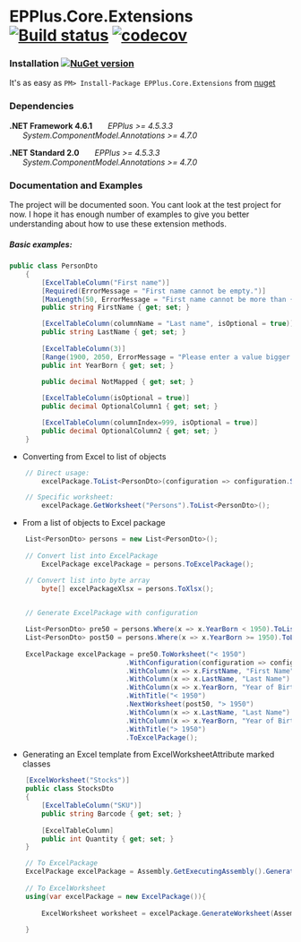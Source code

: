 # **EPPlus.Core.Extensions** [![Build status](https://ci.appveyor.com/api/projects/status/cdhoa8m20k2k71ke?svg=true)](https://ci.appveyor.com/project/eraydin/epplus-core-extensions) [![codecov](https://codecov.io/gh/eraydin/EPPlus.Core.Extensions/graph/badge.svg)](https://codecov.io/gh/eraydin/EPPlus.Core.Extensions)

### **Installation** [![NuGet version](https://badge.fury.io/nu/EPPlus.Core.Extensions.svg)](https://badge.fury.io/nu/EPPlus.Core.Extensions)

It's as easy as `PM> Install-Package EPPlus.Core.Extensions` from [nuget](http://nuget.org/packages/EPPlus.Core.Extensions)

### **Dependencies**

**.NET Framework 4.6.1**
      &nbsp;&nbsp;&nbsp;&nbsp;&nbsp;&nbsp;*EPPlus >= 4.5.3.3* 
      &nbsp;&nbsp;&nbsp;&nbsp;&nbsp;&nbsp;*System.ComponentModel.Annotations >= 4.7.0*

**.NET Standard 2.0**
    &nbsp;&nbsp;&nbsp;&nbsp;&nbsp;&nbsp;*EPPlus >= 4.5.3.3*
    &nbsp;&nbsp;&nbsp;&nbsp;&nbsp;&nbsp;*System.ComponentModel.Annotations >= 4.7.0*

### **Documentation and Examples**

The project will be documented soon. You cant look at the test project for now. I hope it has enough number of examples to give you better understanding about how to use these extension methods. 

##### Basic examples:

```cs
public class PersonDto
    {      
        [ExcelTableColumn("First name")]
        [Required(ErrorMessage = "First name cannot be empty.")]
        [MaxLength(50, ErrorMessage = "First name cannot be more than {1} characters.")] 
        public string FirstName { get; set; }

        [ExcelTableColumn(columnName = "Last name", isOptional = true)]       
        public string LastName { get; set; }
        
        [ExcelTableColumn(3)]
        [Range(1900, 2050, ErrorMessage = "Please enter a value bigger than {1}")]
        public int YearBorn { get; set; }
        
        public decimal NotMapped { get; set; }

        [ExcelTableColumn(isOptional = true)]
        public decimal OptionalColumn1 { get; set; }

        [ExcelTableColumn(columnIndex=999, isOptional = true)]
        public decimal OptionalColumn2 { get; set; }
    }      
```

- Converting from Excel to list of objects

```cs
    // Direct usage: 
        excelPackage.ToList<PersonDto>(configuration => configuration.SkipCastingErrors());

    // Specific worksheet: 
        excelPackage.GetWorksheet("Persons").ToList<PersonDto>(); 
``` 
    
- From a list of objects to Excel package

```cs
    List<PersonDto> persons = new List<PersonDto>();
         
    // Convert list into ExcelPackage
        ExcelPackage excelPackage = persons.ToExcelPackage();

    // Convert list into byte array 
        byte[] excelPackageXlsx = persons.ToXlsx();
       

    // Generate ExcelPackage with configuration

    List<PersonDto> pre50 = persons.Where(x => x.YearBorn < 1950).ToList();
    List<PersonDto> post50 = persons.Where(x => x.YearBorn >= 1950).ToList();
        
    ExcelPackage excelPackage = pre50.ToWorksheet("< 1950")
                             .WithConfiguration(configuration => configuration.WithColumnConfiguration(x => x.AutoFit()))
                             .WithColumn(x => x.FirstName, "First Name")
                             .WithColumn(x => x.LastName, "Last Name")
                             .WithColumn(x => x.YearBorn, "Year of Birth")
                             .WithTitle("< 1950")
                             .NextWorksheet(post50, "> 1950")
                             .WithColumn(x => x.LastName, "Last Name")
                             .WithColumn(x => x.YearBorn, "Year of Birth")
                             .WithTitle("> 1950")
                             .ToExcelPackage(); 
```

- Generating an Excel template from ExcelWorksheetAttribute marked classes

```cs 
    [ExcelWorksheet("Stocks")]
    public class StocksDto
    {
        [ExcelTableColumn("SKU")]
        public string Barcode { get; set; }
    
        [ExcelTableColumn]
        public int Quantity { get; set; }
    }   

    // To ExcelPackage
    ExcelPackage excelPackage = Assembly.GetExecutingAssembly().GenerateExcelPackage(nameof(StocksDto));
 
    // To ExcelWorksheet
    using(var excelPackage = new ExcelPackage()){ 
    
        ExcelWorksheet worksheet = excelPackage.GenerateWorksheet(Assembly.GetExecutingAssembly(), nameof(StocksDto));
    
    }  
```